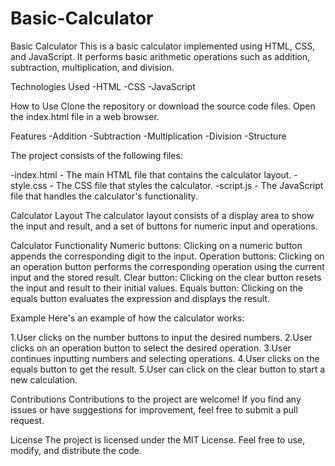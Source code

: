# Basic-Calculator
Basic Calculator
This is a basic calculator implemented using HTML, CSS, and JavaScript. It performs basic arithmetic operations such as addition, subtraction, multiplication, and division.

Technologies Used
-HTML
-CSS
-JavaScript

How to Use
Clone the repository or download the source code files.
Open the index.html file in a web browser.

Features
-Addition
-Subtraction
-Multiplication
-Division
-Structure

The project consists of the following files:

-index.html - The main HTML file that contains the calculator layout.
-style.css - The CSS file that styles the calculator.
-script.js - The JavaScript file that handles the calculator's functionality.

Calculator Layout
The calculator layout consists of a display area to show the input and result, and a set of buttons for numeric input and operations.

Calculator Functionality
Numeric buttons: Clicking on a numeric button appends the corresponding digit to the input.
Operation buttons: Clicking on an operation button performs the corresponding operation using the current input and the stored result.
Clear button: Clicking on the clear button resets the input and result to their initial values.
Equals button: Clicking on the equals button evaluates the expression and displays the result.

Example
Here's an example of how the calculator works:

1.User clicks on the number buttons to input the desired numbers.
2.User clicks on an operation button to select the desired operation.
3.User continues inputting numbers and selecting operations.
4.User clicks on the equals button to get the result.
5.User can click on the clear button to start a new calculation.

Contributions
Contributions to the project are welcome! If you find any issues or have suggestions for improvement, feel free to submit a pull request.

License
The project is licensed under the MIT License. Feel free to use, modify, and distribute the code.
